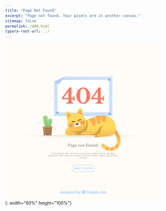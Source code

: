 ```yaml
---
title: "Page Not Found"
excerpt: "Page not found. Your pixels are in another canvas."
sitemap: false
permalink: /404.html
typora-root-url: ../
---
```


![242694-P3FCUM-939](/images/2024-09-01-first/242694-P3FCUM-939.jpg){: width="60%" height="100%"}
